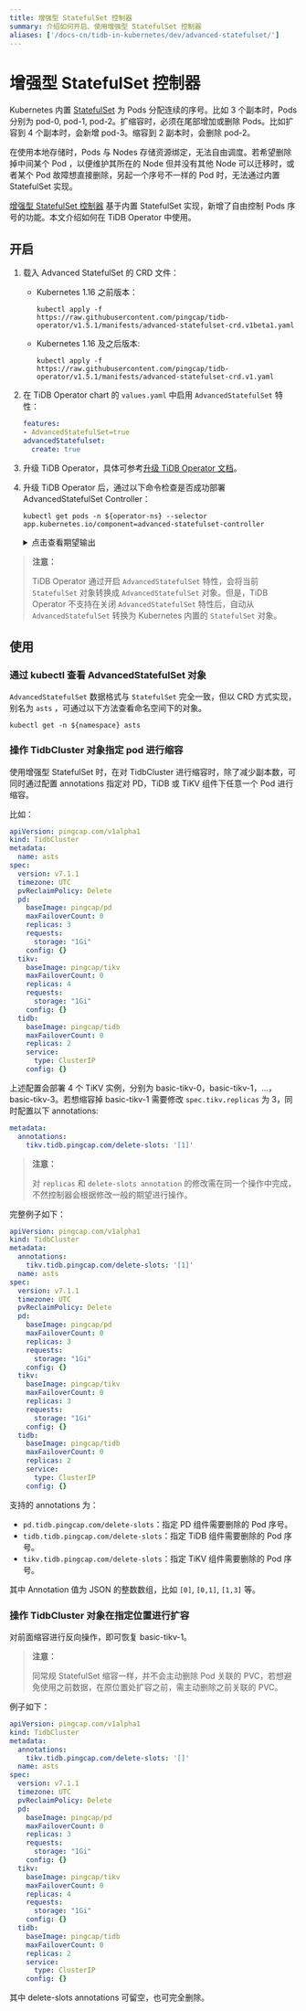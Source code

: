 ```yaml
---
title: 增强型 StatefulSet 控制器
summary: 介绍如何开启、使用增强型 StatefulSet 控制器
aliases: ['/docs-cn/tidb-in-kubernetes/dev/advanced-statefulset/']
---
```


# 增强型 StatefulSet 控制器

Kubernetes 内置 [StatefulSet](https://kubernetes.io/docs/concepts/workloads/controllers/statefulset/) 为 Pods 分配连续的序号。比如 3 个副本时，Pods 分别为 pod-0, pod-1, pod-2。扩缩容时，必须在尾部增加或删除 Pods。比如扩容到 4 个副本时，会新增 pod-3。缩容到 2 副本时，会删除 pod-2。

在使用本地存储时，Pods 与 Nodes 存储资源绑定，无法自由调度。若希望删除掉中间某个 Pod ，以便维护其所在的 Node 但并没有其他 Node 可以迁移时，或者某个 Pod 故障想直接删除，另起一个序号不一样的 Pod 时，无法通过内置 StatefulSet 实现。

[增强型 StatefulSet 控制器](https://github.com/pingcap/advanced-statefulset) 基于内置 StatefulSet 实现，新增了自由控制 Pods 序号的功能。本文介绍如何在 TiDB Operator 中使用。

## 开启

1. 载入 Advanced StatefulSet 的 CRD 文件：

    * Kubernetes 1.16 之前版本：

        
        ```shell
        kubectl apply -f https://raw.githubusercontent.com/pingcap/tidb-operator/v1.5.1/manifests/advanced-statefulset-crd.v1beta1.yaml
        ```

    * Kubernetes 1.16 及之后版本:

        
        ```shell
        kubectl apply -f https://raw.githubusercontent.com/pingcap/tidb-operator/v1.5.1/manifests/advanced-statefulset-crd.v1.yaml
        ```

2. 在 TiDB Operator chart 的 `values.yaml` 中启用 `AdvancedStatefulSet` 特性：

    
    ```yaml
    features:
    - AdvancedStatefulSet=true
    advancedStatefulset:
      create: true
    ```

3. 升级 TiDB Operator，具体可参考[升级 TiDB Operator 文档](upgrade-tidb-operator.md)。

4. 升级 TiDB Operator 后，通过以下命令检查是否成功部署 AdvancedStatefulSet Controller：

        
    ```shell
    kubectl get pods -n ${operator-ns} --selector app.kubernetes.io/component=advanced-statefulset-controller
    ```

    <details>
    <summary>点击查看期望输出</summary>
    
    ```
    NAME                                               READY       STATUS    RESTARTS   AGE
    advanced-statefulset-controller-67885c5dd9-f522h   1/1         Running   0          10s
    ```
    
    </details>

> **注意：**
>
> TiDB Operator 通过开启 `AdvancedStatefulSet` 特性，会将当前 `StatefulSet` 对象转换成 `AdvancedStatefulSet` 对象。但是，TiDB Operator 不支持在关闭 `AdvancedStatefulSet` 特性后，自动从 `AdvancedStatefulSet` 转换为 Kubernetes 内置的 `StatefulSet` 对象。

## 使用

### 通过 kubectl 查看 AdvancedStatefulSet 对象

`AdvancedStatefulSet` 数据格式与 `StatefulSet` 完全一致，但以 CRD 方式实现，别名为 `asts` ，可通过以下方法查看命名空间下的对象。


```shell
kubectl get -n ${namespace} asts
```

### 操作 TidbCluster 对象指定 pod 进行缩容

使用增强型 StatefulSet 时，在对 TidbCluster 进行缩容时，除了减少副本数，可同时通过配置 annotations 指定对 PD，TiDB 或 TiKV 组件下任意一个 Pod 进行缩容。

比如：


```yaml
apiVersion: pingcap.com/v1alpha1
kind: TidbCluster
metadata:
  name: asts
spec:
  version: v7.1.1
  timezone: UTC
  pvReclaimPolicy: Delete
  pd:
    baseImage: pingcap/pd
    maxFailoverCount: 0
    replicas: 3
    requests:
      storage: "1Gi"
    config: {}
  tikv:
    baseImage: pingcap/tikv
    maxFailoverCount: 0
    replicas: 4
    requests:
      storage: "1Gi"
    config: {}
  tidb:
    baseImage: pingcap/tidb
    maxFailoverCount: 0
    replicas: 2
    service:
      type: ClusterIP
    config: {}
```

上述配置会部署 4 个 TiKV 实例，分别为 basic-tikv-0，basic-tikv-1，...，basic-tikv-3。若想缩容掉 basic-tikv-1 需要修改 `spec.tikv.replicas` 为 3，同时配置以下 annotations:


```yaml
metadata:
  annotations:
    tikv.tidb.pingcap.com/delete-slots: '[1]'
```

> **注意：**
>
> 对 `replicas` 和 `delete-slots annotation` 的修改需在同一个操作中完成，不然控制器会根据修改一般的期望进行操作。

完整例子如下：


```yaml
apiVersion: pingcap.com/v1alpha1
kind: TidbCluster
metadata:
  annotations:
    tikv.tidb.pingcap.com/delete-slots: '[1]'
  name: asts
spec:
  version: v7.1.1
  timezone: UTC
  pvReclaimPolicy: Delete
  pd:
    baseImage: pingcap/pd
    maxFailoverCount: 0
    replicas: 3
    requests:
      storage: "1Gi"
    config: {}
  tikv:
    baseImage: pingcap/tikv
    maxFailoverCount: 0
    replicas: 3
    requests:
      storage: "1Gi"
    config: {}
  tidb:
    baseImage: pingcap/tidb
    maxFailoverCount: 0
    replicas: 2
    service:
      type: ClusterIP
    config: {}
```

支持的 annotations 为：

- `pd.tidb.pingcap.com/delete-slots`：指定 PD 组件需要删除的 Pod 序号。
- `tidb.tidb.pingcap.com/delete-slots`：指定 TiDB 组件需要删除的 Pod 序号。
- `tikv.tidb.pingcap.com/delete-slots`：指定 TiKV 组件需要删除的 Pod 序号。

其中 Annotation 值为 JSON 的整数数组，比如 `[0]`, `[0,1]`, `[1,3]` 等。

### 操作 TidbCluster 对象在指定位置进行扩容

对前面缩容进行反向操作，即可恢复 basic-tikv-1。

> **注意：**
>
> 同常规 StatefulSet 缩容一样，并不会主动删除 Pod 关联的 PVC，若想避免使用之前数据，在原位置处扩容之前，需主动删除之前关联的 PVC。

例子如下：


```yaml
apiVersion: pingcap.com/v1alpha1
kind: TidbCluster
metadata:
  annotations:
    tikv.tidb.pingcap.com/delete-slots: '[]'
  name: asts
spec:
  version: v7.1.1
  timezone: UTC
  pvReclaimPolicy: Delete
  pd:
    baseImage: pingcap/pd
    maxFailoverCount: 0
    replicas: 3
    requests:
      storage: "1Gi"
    config: {}
  tikv:
    baseImage: pingcap/tikv
    maxFailoverCount: 0
    replicas: 4
    requests:
      storage: "1Gi"
    config: {}
  tidb:
    baseImage: pingcap/tidb
    maxFailoverCount: 0
    replicas: 2
    service:
      type: ClusterIP
    config: {}
```

其中 delete-slots annotations 可留空，也可完全删除。

